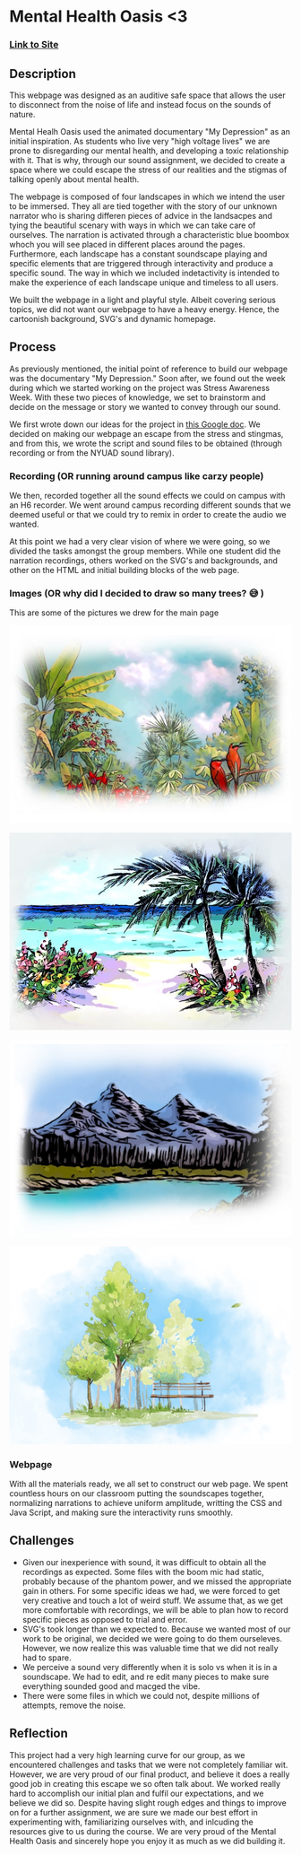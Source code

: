 # Mental Health Oasis <3

### [Link to Site](https://neomort.github.io/Mental-Healh-Oasis/)

## Description

This webpage was designed as an auditive safe space that allows the user to disconnect from the noise of life and instead focus on the sounds of nature. 

Mental Healh Oasis used the animated documentary "My Depression" as an initial inspiration. As students who live very "high voltage lives" we are prone to disregarding our mental health, and developing a toxic relationship with it. That is why, through our sound assignment, we decided to create a space where we could escape the stress of our realities and the stigmas of talking openly about mental health. 

The webpage is composed of four landscapes in which we intend the user to be immersed. They all are tied together with the story of our unknown narrator who is sharing differen pieces of advice in the landsacpes and tying the beautiful scenary with ways in which we can take care of ourselves. The narration is activated through a characteristic blue boombox whoch you will see placed in different places around the pages. Furthermore, each landscape has a constant soundscape playing and specific elements that are triggered through interactivity and produce a specific sound. The way in which we included indetactivity is intended to make the experience of each landscape unique and timeless to all users. 

We built the webpage in a light and playful style. Albeit covering serious topics, we did not want our webpage to have a heavy energy. Hence, the cartoonish background, SVG's and dynamic homepage. 

## Process

As previously mentioned, the initial point of reference to build our webpage was the documentary "My Depression." Soon after, we found out the week during which we started working on the project was Stress Awareness Week. With these two pieces of knowledge, we set to brainstorm and decide on the message or story we wanted to convey through our sound. 

We first wrote down our ideas for the project in [this Google doc](https://docs.google.com/document/d/1tSty3hbhg3nNiqVSv99J-gym45X9ZM6kK7D3K42ZIqQ/edit?usp=sharing). We decided on making our webpage an escape from the stress and stingmas, and from this, we wrote the script and sound files to be obtained (through recording or from the NYUAD sound library). 

### Recording (OR running around campus like carzy people)
We then, recorded together all the sound effects we could on campus with an H6 recorder. We went around campus recording different sounds that we deemed useful or that we could try to remix in order to create the audio we wanted. 

At this point we had a very clear vision of where we were going, so we divided the tasks amongst the group members. While one student did the narration recordings, others worked on the SVG's and backgrounds, and other on the HTML and initial building blocks of the web page.  


### Images (OR why did I decided to draw so many trees? 😅 )

This are some of the pictures we drew for the main page

![alt text](/images/forestSmall.JPG)

![alt text](/images/beachSmall.JPG)

![alt text](/images/mountainSmall.JPG)

![alt text](/images/parkSmall.JPG)

### Webpage 

With all the materials ready, we all set to construct our web page. We spent countless hours on our classroom putting the soundscapes together, normalizing narrations to achieve uniform amplitude, writting the CSS and Java Script, and making sure the interactivity runs smoothly. 

## Challenges
- Given our inexperience with sound, it was difficult to obtain all the recordings as expected. Some files with the boom mic had static, probably because of the phantom power, and we missed the appropriate gain in others. For some specific ideas we had, we were forced to get very creative and touch a lot of weird stuff. We assume that, as we get more comfortable with recordings, we will be able to plan how to record specific pieces as opposed to trial and error.  
- SVG's took longer than we expected to. Because we wanted most of our work to be original, we decided we were going to do them ourseleves. However, we now realize this was valuable time that we did not really had to spare. 
- We perceive a sound very differently when it is solo vs when it is in a soundscape. We had to edit, and re edit many pieces to make sure everything sounded good and macged the vibe. 
- There were some files in which we could not, despite millions of attempts, remove the noise. 

## Reflection
This project had a very high learning curve for our group, as we encountered challenges and tasks that we were not completely familiar wit. However, we are very proud of our final product, and believe it does a really good job in creating this escape we so often talk about. We worked really hard to accomplish our initial plan and fulfil our expectations, and we believe we did so. Despite having slight rough edges and things to improve on for a further assignment, we are sure we made our best effort in experimenting with, familiarizing ourselves with, and inlcuding the resources give to us during the course. We are very proud of the Mental Health Oasis and sincerely hope you enjoy it as much as we did building it.
